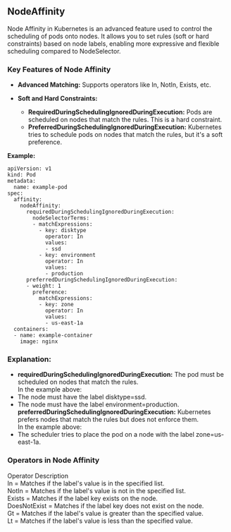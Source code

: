 ## NodeAffinity

Node Affinity in Kubernetes is an advanced feature used to control the scheduling of pods onto nodes. It allows you to set rules (soft or hard constraints) based on node labels, enabling more expressive and flexible scheduling compared to NodeSelector.

### Key Features of Node Affinity

- **Advanced Matching:** Supports operators like In, NotIn, Exists, etc.<br>
- **Soft and Hard Constraints:**<br>

  - **RequiredDuringSchedulingIgnoredDuringExecution:** Pods are scheduled on nodes that match the rules. This is a hard constraint.<br>
  - **PreferredDuringSchedulingIgnoredDuringExecution:** Kubernetes tries to schedule pods on nodes that match the rules, but it's a soft preference.<br>

**Example:**

```
apiVersion: v1
kind: Pod
metadata:
  name: example-pod
spec:
  affinity:
    nodeAffinity:
      requiredDuringSchedulingIgnoredDuringExecution:
        nodeSelectorTerms:
        - matchExpressions:
          - key: disktype
            operator: In
            values:
            - ssd
          - key: environment
            operator: In
            values:
            - production
      preferredDuringSchedulingIgnoredDuringExecution:
      - weight: 1
        preference:
          matchExpressions:
          - key: zone
            operator: In
            values:
            - us-east-1a
  containers:
  - name: example-container
    image: nginx
```

### Explanation:

- **requiredDuringSchedulingIgnoredDuringExecution:** The pod must be scheduled on nodes that match the rules.<br>
  In the example above:<br>
- The node must have the label disktype=ssd.<br>
- The node must have the label environment=production.<br>
  **preferredDuringSchedulingIgnoredDuringExecution:** Kubernetes prefers nodes that match the rules but does not enforce them.<br>
  In the example above:<br>
- The scheduler tries to place the pod on a node with the label zone=us-east-1a.<br>

### Operators in Node Affinity

Operator Description<br>
In = Matches if the label's value is in the specified list.<br>
NotIn = Matches if the label's value is not in the specified list.<br>
Exists = Matches if the label key exists on the node.<br>
DoesNotExist = Matches if the label key does not exist on the node.<br>
Gt = Matches if the label's value is greater than the specified value.<br>
Lt = Matches if the label's value is less than the specified value.<br>
